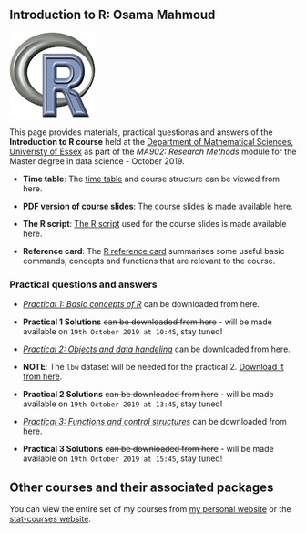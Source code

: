 
<!-- README.md is generated from README.Rmd. Please edit that file -->
Introduction to R: Osama Mahmoud
--------------------------------

<img src="https://raw.githubusercontent.com/statcourses/Intro-R/master/Images/R.png" width = 150 height = 150>

This page provides materials, practical questionas and answers of the **Introduction to R course** held at the <a href="https://www.essex.ac.uk/departments/mathematical-sciences" target="_blank">Department of Mathematical Sciences, Univeristy of Essex</a> as part of the *MA902: Research Methods* module for the Master degree in data science - October 2019.

-   **Time table**: The [time table](https://raw.githubusercontent.com/statcourses/Intro-R/master/Time_table.pdf) and course structure can be viewed from here.

-   **PDF version of course slides**: [The course slides](https://raw.githubusercontent.com/statcourses/Intro-R/master/slides.pdf) is made available here.

-   **The R script**: [The R script](https://raw.githubusercontent.com/statcourses/Intro-R/master/Rscript.R) used for the course slides is made available here.

-   **Reference card**: The [R reference card](https://raw.githubusercontent.com/statcourses/Intro-R/master/Refcard.pdf) summarises some useful basic commands, concepts and functions that are relevant to the course.

### Practical questions and answers

-   [*Practical 1: Basic concepts of R*](https://raw.githubusercontent.com/statcourses/Intro-R/master/Practical_1/Practical_Intro-1.pdf) can be downloaded from here.

-   **Practical 1 Solutions** ~~can be downloaded from here~~ - will be made available on `19th October 2019 at 10:45`, stay tuned!

-   [*Practical 2: Objects and data handeling*](https://raw.githubusercontent.com/statcourses/Intro-R/master/Practical_2/Practical_Intro-2.pdf) can be downloaded from here.

-   **NOTE**: The `lbw` dataset will be needed for the practical 2. [Download it from here](https://raw.githubusercontent.com/statcourses/Intro-R/master/Practical_2/lbw.csv).

-   **Practical 2 Solutions** ~~can be downloaded from here~~ - will be made available on `19th October 2019 at 13:45`, stay tuned!

-   [*Practical 3: Functions and control structures*](https://raw.githubusercontent.com/statcourses/Intro-R/master/Practical_3/Practical_Intro-3.pdf) can be downloaded from here.

-   **Practical 3 Solutions** ~~can be downloaded from here~~ - will be made available on `19th October 2019 at 15:45`, stay tuned!

Other courses and their associated packages
-------------------------------------------

You can view the entire set of my courses from [my personal website](http://osmahmoud.com/R-courses/) or the [stat-courses website](https://statcourses.github.io/).
